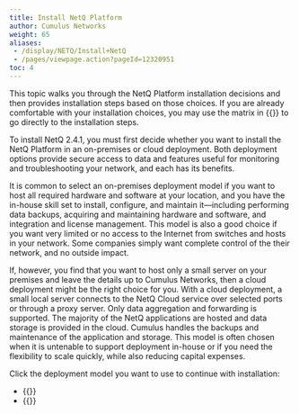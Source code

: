 ```yaml
---
title: Install NetQ Platform
author: Cumulus Networks
weight: 65
aliases:
 - /display/NETQ/Install+NetQ
 - /pages/viewpage.action?pageId=12320951
toc: 4
---
```

This topic walks you through the NetQ Platform installation decisions and then provides installation steps based on those choices. If you are already comfortable with your installation choices, you may use the matrix in {{<link title="Install NetQ Quick Start">}} to go directly to the installation steps.

To install NetQ 2.4.1, you must first decide whether you want to install the NetQ Platform in an on-premises or cloud deployment. Both deployment options provide secure access to data and features useful for monitoring and troubleshooting your network, and each has its benefits.

It is common to select an on-premises deployment model if you want to host all required hardware and software at your location, and you have the in-house skill set to install, configure, and maintain it—including performing data backups, acquiring and maintaining hardware and software, and integration and license management. This model is also a good choice if you want very limited or no access to the Internet from switches and hosts in your network. Some companies simply want complete control of the their network, and no outside impact.

If, however, you find that you want to host only a small server on your premises and leave the details up to Cumulus Networks, then a cloud deployment might be the right choice for you. With a cloud deployment, a small local server connects to the NetQ Cloud service over selected ports or through a proxy server. Only data aggregation and forwarding is supported. The majority of the NetQ applications are hosted and data storage is provided in the cloud. Cumulus handles the backups and maintenance of the application and storage. This model is often chosen when it is untenable to support deployment in-house or if you need the flexibility to scale quickly, while also reducing capital expenses.

Click the deployment model you want to use to continue with installation:

- {{<link title="Install NetQ as an On-premises Deployment" text="Use an On-premises Deployment">}}
- {{<link title="Install NetQ as a Cloud Deployment" text="Use a Cloud Deployment">}}
